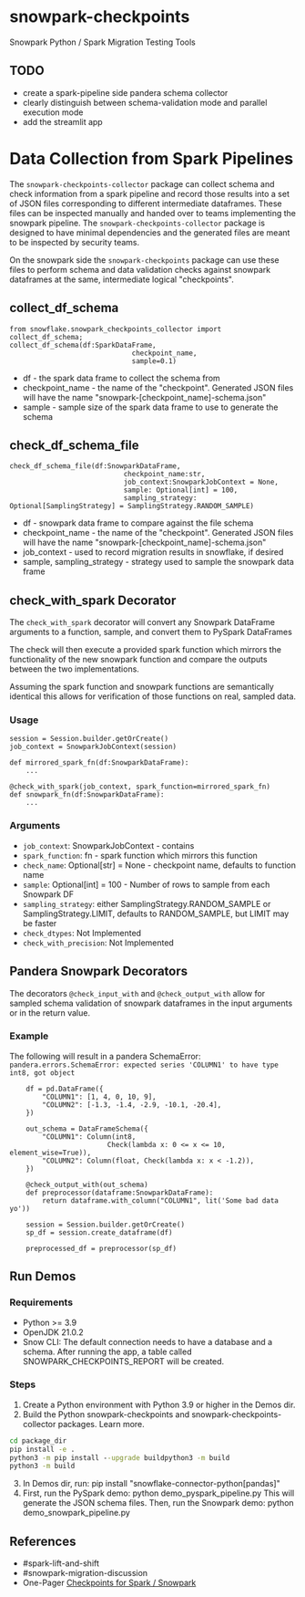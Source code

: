 # snowpark-checkpoints

Snowpark Python / Spark Migration Testing Tools

## TODO

- create a spark-pipeline side pandera schema collector
- clearly distinguish between schema-validation mode and parallel execution mode
- add the streamlit app

# Data Collection from Spark Pipelines

The `snowpark-checkpoints-collector` package can collect
schema and check information from a spark pipeline and
record those results into a set of JSON files corresponding to different intermediate dataframes. These files can be inspected manually
and handed over to teams implementing the snowpark pipeline. The `snowpark-checkpoints-collector` package is designed to have minimal
dependencies and the generated files are meant to be inspected by security
teams.

On the snowpark side the `snowpark-checkpoints` package can use these files to perform schema and data validation checks against snowpark dataframes at the same, intermediate logical "checkpoints".

## collect_df_schema

```
from snowflake.snowpark_checkpoints_collector import collect_df_schema;
collect_df_schema(df:SparkDataFrame,
                              checkpoint_name,
                              sample=0.1)
```

- df - the spark data frame to collect the schema from
- checkpoint_name - the name of the "checkpoint". Generated JSON files
  will have the name "snowpark-[checkpoint_name]-schema.json"
- sample - sample size of the spark data frame to use to generate the schema

## check_df_schema_file

```
check_df_schema_file(df:SnowparkDataFrame,
                            checkpoint_name:str,
                            job_context:SnowparkJobContext = None,
                            sample: Optional[int] = 100,
                            sampling_strategy: Optional[SamplingStrategy] = SamplingStrategy.RANDOM_SAMPLE)
```

- df - snowpark data frame to compare against the file schema
- checkpoint_name - the name of the "checkpoint". Generated JSON files
  will have the name "snowpark-[checkpoint_name]-schema.json"
- job_context - used to record migration results in snowflake, if desired
- sample, sampling_strategy - strategy used to sample the snowpark data frame

## check_with_spark Decorator

The `check_with_spark` decorator will convert any Snowpark DataFrame
arguments to a function, sample, and convert them to PySpark DataFrames

The check will then execute a provided spark function which mirrors the
functionality of the new snowpark function and compare the outputs
between the two implementations.

Assuming the spark function and snowpark functions are semantically
identical this allows for verification of those functions on real,
sampled data.

### Usage

```
session = Session.builder.getOrCreate()
job_context = SnowparkJobContext(session)

def mirrored_spark_fn(df:SnowparkDataFrame):
    ...

@check_with_spark(job_context, spark_function=mirrored_spark_fn)
def snowpark_fn(df:SnowparkDataFrame):
    ...
```

### Arguments

- `job_context`: SnowparkJobContext - contains
- `spark_function`: fn - spark function which mirrors this function
- `check_name`: Optional[str] = None - checkpoint name, defaults to function name
- `sample`: Optional[int] = 100 - Number of rows to sample from each Snowpark DF
- `sampling_strategy`: either SamplingStrategy.RANDOM_SAMPLE or SamplingStrategy.LIMIT, defaults to RANDOM_SAMPLE, but LIMIT may be faster
- `check_dtypes`: Not Implemented
- `check_with_precision`: Not Implemented

## Pandera Snowpark Decorators

The decorators `@check_input_with` and `@check_output_with` allow
for sampled schema validation of snowpark dataframes in the input arguments or
in the return value.

### Example

The following will result in a pandera SchemaError:
`pandera.errors.SchemaError: expected series 'COLUMN1' to have type int8, got object`

```
    df = pd.DataFrame({
        "COLUMN1": [1, 4, 0, 10, 9],
        "COLUMN2": [-1.3, -1.4, -2.9, -10.1, -20.4],
    })

    out_schema = DataFrameSchema({
        "COLUMN1": Column(int8,
                        Check(lambda x: 0 <= x <= 10, element_wise=True)),
        "COLUMN2": Column(float, Check(lambda x: x < -1.2)),
    })

    @check_output_with(out_schema)
    def preprocessor(dataframe:SnowparkDataFrame):
        return dataframe.with_column("COLUMN1", lit('Some bad data yo'))

    session = Session.builder.getOrCreate()
    sp_df = session.create_dataframe(df)

    preprocessed_df = preprocessor(sp_df)
```

## Run Demos

### Requirements

- Python >= 3.9
- OpenJDK 21.0.2
- Snow CLI: The default connection needs to have a database and a schema. After running the app, a table called SNOWPARK_CHECKPOINTS_REPORT will be created.

### Steps

1. Create a Python environment with Python 3.9 or higher in the Demos dir.
2. Build the Python snowpark-checkpoints and snowpark-checkpoints-collector packages. Learn more.

```cmd
cd package_dir
pip install -e .
python3 -m pip install --upgrade buildpython3 -m build
python3 -m build
```

3. In Demos dir, run:
   pip install "snowflake-connector-python[pandas]"
4. First, run the PySpark demo:
   python demo_pyspark_pipeline.py
   This will generate the JSON schema files. Then, run the Snowpark demo:
   python demo_snowpark_pipeline.py

## References

- #spark-lift-and-shift
- #snowpark-migration-discussion
- One-Pager [Checkpoints for Spark / Snowpark](https://docs.google.com/document/d/1obeiwm2qjIA2CCCjP_2U4gaZ6wXe0NkJoLIyMFAhnOM/edit)
